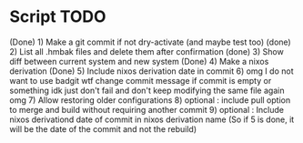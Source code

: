 # Script TODO

(Done) 1) Make a git commit if not dry-activate (and maybe test too)
(done) 2) List all .hmbak files and delete them after confirmation
(done) 3) Show diff between current system and new system
(Done) 4) Make a nixos derivation
(Done) 5) Include nixos derivation date in commit
6) omg I do not want to use badgit wtf change commit message if commit is empty or something idk just don't fail and don't keep modifying the same file again omg
7) Allow restoring older configurations
8) optional : include pull option to merge and build without requiring another commit
9) optional : Include nixos derivationd date of commit in nixos derivation name (So if 5 is done, it will be the date of the commit and not the rebuild)
